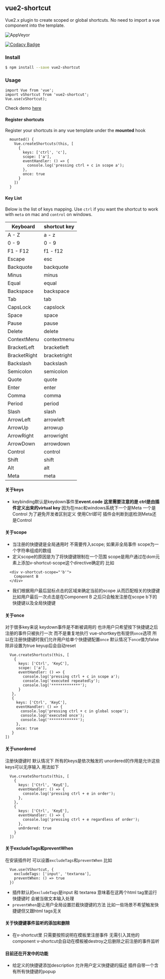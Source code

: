 ## vue2-shortcut

Vue2.x plugin to create scoped or global shortcuts.
No need to import a vue component into the template.

![AppVeyor](https://img.shields.io/appveyor/build/Graxi/vue2-shortcut)

[![Codacy Badge](https://app.codacy.com/project/badge/Grade/0831c96d38034ebd880d79448fb3c934)](https://www.codacy.com/gh/Graxi/vue2-shortcut/dashboard?utm_source=github.com&amp;utm_medium=referral&amp;utm_content=Graxi/vue2-shortcut&amp;utm_campaign=Badge_Grade)

### Install
```bash
$ npm install --save vue2-shortcut
```

### Usage
```
import Vue from 'vue';
import vShortcut from 'vue2-shortcut';
Vue.use(vShortcut);
```
Check demo [here](https://codesandbox.io/s/vue2-shortcut-demo-quoui?file=/src/components/Playground.vue)

#### Register shortcuts
Register your shortcuts in any vue template under the **mounted** hook
```
  mounted() {
    Vue.createShortcuts(this, [
      {
        keys: ['ctrl', 'c'],
        scope: ['a'],
        eventHandler: () => {
          console.log('pressing ctrl + c in scope a');
        },
        once: true
      }
    ])
  }
```

#### Key List

Below is the list of keys mapping. Use `ctrl` if you want the shortcut to work with `meta` on mac and `control` on windows.

| Keyboard     | shortcut key |
| ------------ | ------------ |
| A - Z        | a - z        |
| 0 - 9        | 0 - 9        |
| F1 - F12     | f1 - f12     |
| Escape       | esc          |
| Backquote    | backquote    |
| Minus        | minus        |
| Equal        | equal        |
| Backspace    | backspace    |
| Tab          | tab          |
| CapsLock     | capslock     |
| Space        | space        |
| Pause        | pause        |
| Delete       | delete       |
| ContextMenu  | contextmenu  |
| BracketLeft  | bracketleft  |
| BracketRight | bracketright |
| Backslash    | backslash    |
| Semicolon    | semicolon    |
| Quote        | quote        |
| Enter        | enter        |
| Comma        | comma        |
| Period       | period       |
| Slash        | slash        |
| ArrowLeft    | arrowleft    |
| ArrowUp      | arrowup      |
| ArrowRight   | arrowright   |
| ArrowDown    | arrowdown    |
| Control      | control      |
| Shift        | shift        |
| Alt          | alt          |
| Meta         | meta         |

#### 关于keys
- keybinding默认是keydown事件里**event.code** **这里需要注意的是 ctrl是由插件定义出来的virtual key** 因为在mac和windows系统下一个是Meta 一个是Control 为了避免开发者区别定义 使用Ctrl即可 插件会判断到底检测Meta还是Control

#### 关于scope
- 当注册的快捷键是全局通用时 不需要传入scope; 如果非全局事件 scope为一个字符串组成的数组
- 定义scope的原因是为了将快捷键限制在一个范围 scope是用户通过在dom元素上添加v-shortcut-scope这个directive确定的 比如
```
  <div v-shortcut-scope="'b'">
    Component B
  </div>
```
- 我们根据用户最后鼠标点击的区域来确定当前的scope 从而匹配相关的快捷键 比如用户最后一次点击是在Component B 之后只会触发注册在scope b下的快捷键以及全局快捷键

#### 关于once
对于很多key来说 keydown事件是不断被调用的 也许用户只希望按下快捷键之后 注册的事件只被执行一次 而不是重复地执行 vue-shortkey也有提供`once`选项 所以在注册快捷键时我们允许用户给单个快捷键配置`once` 默认情况下`once`值为false 除非设置为true keyup后会自动reset
```
  Vue.createShortcuts(this, [
    {
      keys: ['Ctrl', 'KeyC'],
      scope: ['a'],
      eventHandler: () => {
        console.log('pressing ctrl + c in scope a');
        console.log('executed repeatedly');
        console.log('*************');
      }
   },
   {
     keys: ['Ctrl', 'KeyC'],
     eventHandler: () => {
       console.log('pressing ctrl + c in global scope');
       console.log('executed once');
       console.log('*************');
     },
     once: true
   }
])
```

#### 关于unordered
注册快捷键时 默认情况下 所有的keys是依次触发的 unordered的作用是允许这些keys可以无序输入 用法如下
```
  Vue.createShortcuts(this, [
    {
      keys: ['Ctrl', 'KeyE'],
      eventHandler: () => {
        console.log('pressing ctrl + e in order');
      },
    },
    {
      keys: ['Ctrl', 'KeyE'],
      eventHandler: () => {
        console.log('pressing ctrl + e regardless of order');
      },
      unOrdered: true
    }
  ])
```

#### 关于excludeTags和preventWhen
在安装插件时 可以设置`excludeTags`和`preventWhen` 比如
```
  Vue.use(VShortcut, {
    excludeTags: ['input', 'textarea'],
    preventWhen: () => true
  })
```
- 插件默认的`excludeTags`是input 和 textarea 意味着在这两个html tag里运行快捷键时 会被当做文本输入处理
- `preventWhen`是让用户全局设置拦截快捷键的方法 比如一些场景不希望触发快捷键但又跟html tags无关

#### 关于快捷键事件监听的添加和删除
- 在v-shortcut里 只需要按照说明在模板里注册事件 无需引入其他的component v-shortcut会自动在模板被destroy之后删除之前注册的事件监听

#### 目前还在开发中的功能
- 给定义的快捷键添加description 允许用户定义快捷键的描述 插件自带一个含有所有快捷键的popup
